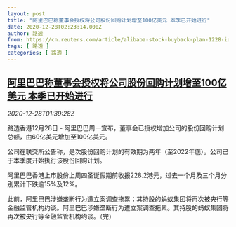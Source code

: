 ```yaml
---
layout: post
title: "阿里巴巴称董事会授权将公司股份回购计划增至100亿美元 本季已开始进行"
date: 2020-12-28T02:23:14.000Z
author: 路透
from: https://cn.reuters.com/article/alibaba-stock-buyback-plan-1228-idCNKBS29203M
tags: [ 路透 ]
categories: [ 路透 ]
---
```

<!--1609122194000-->
[阿里巴巴称董事会授权将公司股份回购计划增至100亿美元 本季已开始进行](https://cn.reuters.com/article/alibaba-stock-buyback-plan-1228-idCNKBS29203M)
------

<div>
<div><i>2020-12-28T01:39:28Z</i></div><p>路透香港12月28日 - 阿里巴巴周一宣布，董事会已授权增加公司的股份回购计划总额，由60亿美元增加至100亿美元。</p><p>公司在联交所公告称，是次股份回购计划的有效期为两年（至2022年底）。公司已于本季度开始执行该股份回购计划。</p><p>阿里巴巴香港上市股份上周四圣诞假期前收报228.2港元，过去一个月及三个月分别累计下跌逾15%及12%。</p><p>此前，阿里巴巴涉嫌垄断行为遭立案调查拖累；其持股的蚂蚁集团将再次被央行等金融监管机构约谈。阿里巴巴涉嫌垄断行为遭立案调查拖累。其持股的蚂蚁集团将再次被央行等金融监管机构约谈。（完）</p>
</div>
